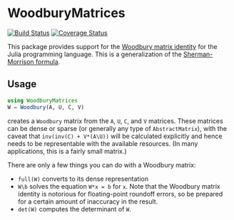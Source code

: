 # WoodburyMatrices

[![Build Status](https://travis-ci.org/timholy/WoodburyMatrices.jl.svg?branch=master)](https://travis-ci.org/timholy/WoodburyMatrices.jl)
[![Coverage Status](https://coveralls.io/repos/timholy/WoodburyMatrices.jl/badge.svg)](https://coveralls.io/r/timholy/WoodburyMatrices.jl)

This package provides support for the [Woodbury matrix identity](http://en.wikipedia.org/wiki/Woodbury_matrix_identity) for the Julia programming language.  This is a generalization of the [Sherman-Morrison formula](http://en.wikipedia.org/wiki/Sherman%E2%80%93Morrison_formula).

## Usage

```julia
using WoodburyMatrices
W = Woodbury(A, U, C, V)
```
creates a `Woodbury` matrix from the `A`, `U`, `C`, and `V` matrices.
These matrices can be dense or sparse (or generally any type of `AbstractMatrix`), with the caveat that
`inv(inv(C) + V*(A\U))` will be calculated explicitly and hence needs to be representable with the available resources.
(In many applications, this is a fairly small matrix.)

There are only a few things you can do with a Woodbury matrix:
- `full(W)` converts to its dense representation
- `W\b` solves the equation `W*x = b` for `x`. Note that the Woodbury matrix identity is notorious for floating-point roundoff errors, so be prepared for a certain amount of inaccuracy in the result.
- `det(W)` computes the determinant of `W`.
